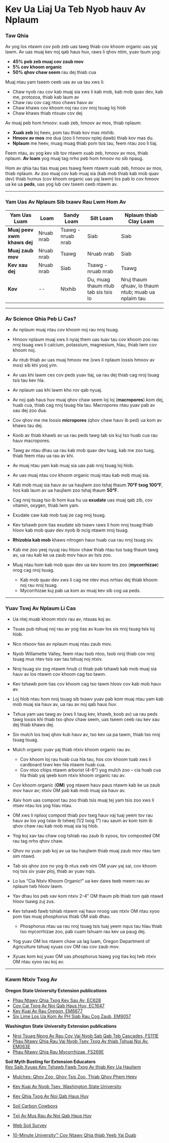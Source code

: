 # Kev Ua Liaj Ua Teb Nyob hauv Av Nplaum

### Taw Qhia

Av yog los ntawm cov pob zeb uas tawg thiab cov khoom organic uas yaj lawm. Av uas muaj kev noj qab haus huv, raws li qhov ntim, yuav tsum yog:
- **45% pob zeb muaj cov zaub mov**
- **5% cov khoom organic**
- **50% qhov chaw seem** rau dej thiab cua

Muaj ntau yam tseem ceeb uas av ua tau xws li:
- Chaw nyob rau cov kab muaj sia xws li kab mob, kab mob quav dev, kab me, protozoa, thiab kab laum av
- Chaw rau cov cag ntoo chaws hauv av
- Chaw khaws cov khoom noj rau cov nroj tsuag loj hlob
- Chaw khaws thiab ntxuav cov dej

Av muaj peb hom hmoov: xuab zeb, hmoov av mos, thiab nplaum:
- **Xuab zeb** loj heev, pom tau thiab kov mas ntxhib.
- **Hmoov av mos** me dua (zoo li hmoov nplej dawb) thiab kov mas du.
- **Nplaum** me heev, muag muag thiab pom tsis tau, feem ntau zoo li tiaj.

Feem ntau, av yog kev sib tov ntawm xuab zeb, hmoov av mos, thiab nplaum. **Av loam** yog muaj tag nrho peb hom hmoov no sib npaug.

Hom av qhia tau tias muaj pes tsawg feem ntawm xuab zeb, hmoov av mos, thiab nplaum. Av zoo muaj cov kab muaj sia (kab mob thiab kab mob quav dev) thiab humus (cov khoom organic uas yaj lawm) los pab lo cov hmoov ua ke ua **peds**, uas yog lub cev tseem ceeb ntawm av.

---

### Yam Uas Av Nplaum Sib txawv Rau Lwm Hom Av

| Yam Uas Luam | Loam | Sandy Loam | Silt Loam | Nplaum thiab Clay Loam |
|----------------------------|----------|----------------|----------------|---------------------------------------------------|
| **Muaj peev xwm khaws dej** | Nruab nrab | Tsawg - nruab nrab | Siab | Siab |
| **Muaj zaub mov** | Nruab nrab | Tsawg | Nruab nrab | Siab |
| **Kev xau dej** | Nruab nrab | Siab | Tsawg - nruab nrab | Tsawg |
| **Kov** | -- | Ntxhib | Du, muag thaum ntub tab sis tsis lo | Nruj thaum qhuav, lo thaum ntub; muab ua nplaim tau |

---

### Av Science Qhia Peb Li Cas?

- Av nplaum muaj ntau cov khoom noj rau nroj tsuag.
- Hmoov nplaum muaj xws li nyiaj them uas tuav tau cov khoom zoo rau nroj tsuag xws li calcium, potassium, magnesium, hlau, thiab lwm cov khoom noj.

- Av ntub thiab av uas muaj hmoov me (xws li nplaum lossis hmoov av mos) sib khi yooj yim.
- Av uas khi lawm ces cov peds yuav tiaj, ua rau dej thiab cag nroj tsuag tsis tau kev hla.
- Av nplaum uas khi lawm kho rov qab nyuaj.
- Av noj qab haus huv muaj qhov chaw seem loj loj (**macropores**) kom dej, huab cua, thiab cag nroj tsuag hla tau. Macropores ntau yuav pab av xau dej zoo dua.

- Cov qhov me me lossis **micropores** (qhov chaw hauv ib ped) ua kom av khaws tau dej.

- Koob av thiab khawb av ua rau peds tawg tab sis kuj tso huab cua rau hauv macropores.
- Tawg av ntau dhau ua rau kab mob quav dev tuag, kab me zoo tuag, thiab feem ntau ua rau av khi.

- Av muaj ntau yam kab muaj sia uas pab nroj tsuag loj hlob.
- Av uas muaj ntau cov khoom organic muaj ntau kab mob muaj sia.
- Kab mob muaj sia hauv av ua haujlwm zoo tshaj thaum **70°F txog 100°F**, hos kab laum av ua haujlwm zoo tshaj thaum **50°F**.

- Cag nroj tsuag tso ib hom kua hu ua **exudate** uas muaj qab zib, cov vitamin, oxygen, thiab lwm yam.
- Exudate caw kab mob tuaj ze cag nroj tsuag.
- Kev tshawb pom tias exudate sib txawv raws li hom nroj tsuag thiab hloov kab mob quav dev nyob ib ncig ntawm nroj tsuag.

- **Rhizobia kab mob** khaws nitrogen hauv huab cua rau nroj tsuag siv.
- Kab me zoo yeej nyuaj rau hloov chaw thiab ntau tus tuag thaum tawg av, ua rau kab ke ua zaub mov hauv av tsis zoo.
- Muaj ntau hom kab mob quav dev ua kev koom tes zoo (**mycorrhizae**) nrog cag nroj tsuag.
  - Kab mob quav dev xws li cag me ntev mus nrhiav dej thiab khoom noj rau nroj tsuag.
  - Mycorrhizae kuj pab ua kom av muaj kev sib cog ua peds.

---

### Yuav Tswj Av Nplaum Li Cas

- Ua ntej muab khoom ntxiv rau av, ntsuas koj av.
- Tsuas pub tshuaj noj rau av yog tias av kuav los sis nroj tsuag tsis loj hlob.
- Nco ntsoov tias av nplaum muaj ntau zaub mov.
- Nyob Willamette Valley, feem ntau tsob ntoo, tsob nroj thiab cov nroj tsuag mus ntev tsis xav tau tshuaj noj ntxiv.

- Nroj tsuag siv zog ntawm hnub ci thiab pab txhawb kab mob muaj sia hauv av los ntawm cov khoom cag tso tawm.
- Kev tshawb pom tias cov khoom cag tso tawm hloov cov kab mob hauv av.
- Loj hlob ntau hom nroj tsuag sib txawv yuav pab kom muaj ntau yam kab mob muaj sia hauv av, ua rau av noj qab haus huv.

- Txhua yam uas tawg av (xws li taug kev, khawb, koob av) ua rau peds tawg lossis khi thiab txo qhov chaw seem, uas tseem ceeb rau kev xau dej thiab khaws dej.

- Siv mulch los tswj qhov kub hauv av, txo kev ua pa tawm, thiab txo nroj tsuag tsuag.
- Mulch organic yuav yaj thiab ntxiv khoom organic rau av.
  - Cov khoom loj rau huab cua hla tau, hos cov khoom tuab xws li cardboard txwv kev hla ntawm huab cua.
  - Cov ntoo chips ntawm arborist (4-6”) yog mulch zoo – cia huab cua hla thiab yaj qeeb kom ntxiv khoom organic rau av.

- Cov khoom organic (**OM**) yog ntawm hauv paus ntawm kab ke ua zaub mov hauv av; ntxiv OM pab kab mob muaj sia hauv av.
- Xaiv hom uas compost tau zoo thiab tsis muaj tej yam tsis zoo xws li ntsev ntau los yog hlau ntau.
- OM xws li nplooj compost thiab pov tseg hauv vaj tuaj yeem tov rau hauv av los yog txiav ib txheej (1/2 txog 1”) rau saum av kom tsim ib qhov chaw rau kab mob muaj sia loj hlob.

- Yog koj xav tau chaw cog tshiab rau zaub ib xyoos, tov composted OM rau tag nrho qhov chaw.
- Qhov no yuav pab koj av ua tau haujlwm thiab muaj zaub mov ntau tam sim ntawd.
- Tab sis qhov zoo no yog ib ntus xwb vim OM yuav yaj sai, cov khoom noj tsis siv yuav ploj, thiab av yuav nqis.

- Lo lus “Cia Ntxiv Khoom Organic!” ua kev daws teeb meem rau av nplaum twb hloov lawm.
- Yav dhau los peb xav kom ntxiv 2-4” OM thaum pib thiab tom qab ntawd hloov tsawg zuj zus.
- Kev tshawb fawb tshiab ntawm vaj hauv nroog uas ntxiv OM ntau xyoo pom tias muaj phosphorus thiab OM siab dhau.
  - Phosphorus ntau ua rau nroj tsuag tsis tuaj yeem nqus tau hlau thiab txo mycorrhizae zoo, pab cuam tshuam rau kev ua paug dej.
- Yog yuav OM los ntawm chaw ua lag luam, Oregon Department of Agriculture tshuaj xyuas cov OM rau cov zaub mov.
- Xyuas kom koj yuav OM uas phosphorus tsawg yog tias koj twb ntxiv OM ntau xyoo rau koj av.

---

### Kawm Ntxiv Txog Av


**Oregon State University Extension publications**
- [Phau Ntawv Qhia Txog Kev Sau Av, EC628](https://catalog.extension.oregonstate.edu/)
- [Cov Cai Txog Av Noj Qab Haus Huv, EC1647](https://catalog.extension.oregonstate.edu/)
- [Kev Kuaj Av Rau Oregon, EM8677](https://catalog.extension.oregonstate.edu/)
- [Siv Lime Los Ua Kom Av PH Siab Rau Cog Zaub, EM9057](https://catalog.extension.oregonstate.edu/)

**Washington State University Extension publications**
- [Nroj Tsuag Npog Av Rau Cov Vaj Nyob Sab Qab Teb Cascades, FS111E](https://pubs.extension.wsu.edu/extension-publications)
- [Phau Ntawv Qhia Rau Vaj Nyob Tsev Txog Av thiab Tshuaj Noj Av, EM063E](https://pubs.extension.wsu.edu/extension-publications)
- [Phau Ntawv Qhia Rau Mycorrhizae, FS269E](https://pubs.extension.wsu.edu/extension-publications)

**Soil Myth Busting for Extension Educators**  
[Kev Saib Xyuas Kev Tshawb Fawb Txog Av thiab Kev Ua Haujlwm](https://www.nacaa.com/journal/index.php?jid=1024)


- [Mulches: Qhov Zoo, Qhov Tsis Zoo, Thiab Qhov Phem Heev](https://www.youtube.com/watch?v=NXL9n2KNm1E)
- [Kev Kuaj Av Nyob Tsev, Washington State University](https://www.youtube.com/watch?v=0tRQUPDRiDU)
- [Kev Qhia Txog Av Noj Qab Haus Huv](https://video.search.yahoo.com/yhs/search?p=ray+archuleta%27s+soil+health+demo+2014+custom)
- [Soil Carbon Cowboys](https://www.youtube.com/watch?v=ZGvVli0OTrQ)
- [Txij Av Mus Rau Av Noj Qab Haus Huv](https://video.search.yahoo.com/yhs/search?p=gabe+brown+cover+crops)


- [Web Soil Survey](http://www.websoilsurvey.sc.egov/)
- [10-Minute University™ Cov Ntawv Qhia thiab Yeeb Yaj Duab](http://www.cmastergardeners.org/10-minute-university)

